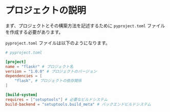 # プロジェクトの説明

まず、プロジェクトとその構築方法を記述するために `pyproject.toml` ファイルを作成する必要があります。

`pyproject.toml` ファイルは以下のようになります。

```toml
# pyproject.toml

[project]
name = "flaskr" # プロジェクト名
version = "1.0.0" # プロジェクトのバージョン
dependencies = [
    "flask", # プロジェクトの依存関係
]

[build-system]
requires = ["setuptools"] # 必要なビルドシステム
build-backend = "setuptools.build_meta" # バックエンドビルドシステム
```
